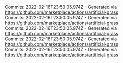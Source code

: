 Commits: 2022-02-16T23:50:05.974Z - Generated via https://github.com/marketplace/actions/artificial-grass
<br>
Commits: 2022-02-16T23:50:05.974Z - Generated via https://github.com/marketplace/actions/artificial-grass
<br>
Commits: 2022-02-16T23:50:05.974Z - Generated via https://github.com/marketplace/actions/artificial-grass
<br>
Commits: 2022-02-16T23:50:05.974Z - Generated via https://github.com/marketplace/actions/artificial-grass
<br>
Commits: 2022-02-16T23:50:05.974Z - Generated via https://github.com/marketplace/actions/artificial-grass
<br>
